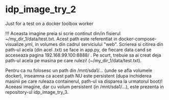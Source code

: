 # idp_image_try_2
Just for a test on a docker toolbox worker


!!! Aceasta imagine preia si scrie continut din/in fisierul \~/my_dir_1/data/test.txt. Acest path este referentiat in docker-compose-visualize.yml, in volumes din cadrul serviciului "web". Scrierea si citirea din path-ul acela (din acel .txt) se face in app.py, de fiecare data cand se acceseaza pagina 192.168.99.100:8888/ . Pe scurt, trebuie sa ai creat deja path-ul acela pe masina pe care rulezi! (~/my_dir_1/data/test.txt).

Pentru ca nu folosesc un path din /mnt/sda1/... (unde se afla volumele docker), inseamna ca acest path NU este persistent (dupa inchiderea masinii pe care ruleaza containerul, path-ul va disparea la urmatorul boot)! Aceeasi imagine, dar cu volum persistent (in /mnt/sda1/...), este prezenta in repository-ul idp_image_try_3.
